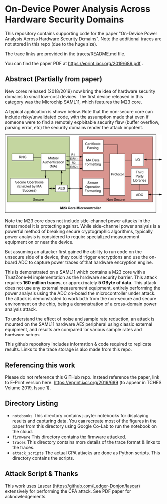# On-Device Power Analysis Across Hardware Security Domains

This repository contains supporting code for the paper "On-Device Power Analysis Across Hardware Security Domains". Note the additional traces are not stored in this repo (due to the huge size).

The trace links are provided in the traces/README.md file.

You can find the paper PDF at https://eprint.iacr.org/2019/689.pdf .

## Abstract (Partially from paper)

New cores released (2018/2019) now bring the idea of hardware security domains to small low-cost devices. The first device released in this category was the Microchip SAML11, which features the M23 core.

A typical application is shown below. Note that the non-secure core can include risky/unvalidated code, with the assumption made that even if someone were to find a remotely exploitable security flaw (buffer overflow, parsing error, etc) the security domains render the attack impotent.

![](example_application.png)

Note the M23 core does not include side-channel power attacks in the threat model it is protecting against. While side-channel power analysis is a powerful method of breaking secure cryptographic algorithms, typically power analysis is considered to require specialized measurement equipment on or near the device.

But assuming an attacker first gained the ability to run code on the unsecure side of a device, they could trigger encryptions and use the on-board ADC to capture power traces of that hardware encryption engine.

This is demonstrated on a SAML11 which contains a M23 core with a TrustZone-M implementation as the hardware security barrier. This attack requires **160 million traces**, or approximately **5 GByte of data**. This attack does not use any external measurement equipment, entirely performing the power analysis using the ADC on-board the microcontroller under attack. The attack is demonstrated to work both from the non-secure and secure environment on the chip, being a demonstration of a cross-domain power analysis attack.

To understand the effect of noise and sample rate reduction, an attack is mounted on the SAML11 hardware AES peripheral using classic external equipment, and results are compared for various sample rates and hardware setups.

This github repository includes information & code required to replicate results. Links to the trace storage is also made from this repo.

## Referencing this work

Please do not reference this GITHub repo. Instead reference the paper, link to E-Print version here: https://eprint.iacr.org/2019/689 (to appear in TCHES Volume 2019, Issue 1).

## Directory Listing

 * `notebooks` This directory contains jupyter notebooks for displaying results and capturing data. You can recreate most of the figures in the paper from this directory using Google Co-Lab to run the notebook on the cloud.
 * `firmware` This directory contains the firmware attacked.
 * `traces` This directory contains more details of the trace format & links to the traces.
 * `attack_scripts` The actual CPA attacks are done as Python scripts. This directory contains the scripts.

## Attack Script & Thanks

This work uses Lascar (https://github.com/Ledger-Donjon/lascar) extensively for performing the CPA attack. See PDF paper for acknowledgements.


